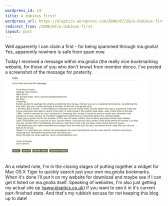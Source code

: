 ```yaml
--- 
wordpress_id: 14
title: A dubious first!
wordpress_url: https://elaptics.wordpress.com/2006/07/28/a-dubious-first/
redirect_from: /2006/07/a-dubious-first
layout: post
---
```

Well apparently I can claim a first - for being spammed through ma.gnolia!  Yes, apparently nowhere is safe from spam now.

Today I received a message within ma.gnolia (the really nice bookmarking website, for those of you who don't know) from member donco.  I've posted a screenshot of the message for posterity. ![Magnolia Spam](/images/magnolia-spam.jpg)

An a related note, I'm in the closing stages of putting together a widget for Mac OS X Tiger to quickly search just your own ma.gnolia bookmarks.  When it's done I'll put it on my website for download and maybe see if I can get it listed on ma.gnolia itself.  Speaking of websites, I'm also just getting my actual site up (www.elaptics.co.uk) if you want to see it in it's current part-finished state. And that's my rubbish excuse for not keeping this blog up to date!
